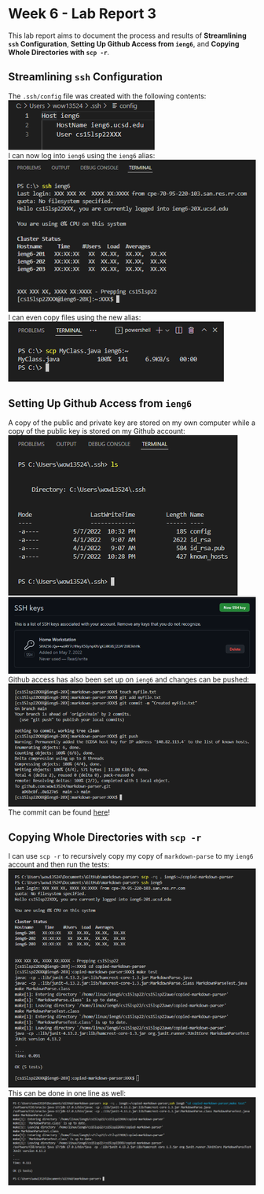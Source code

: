 # Week 6 - Lab Report 3
This lab report aims to document the process and results of **Streamlining `ssh` Configuration**, **Setting Up Github Access from `ieng6`**, and **Copying Whole Directories with `scp -r`**.

## Streamlining `ssh` Configuration
The `.ssh/config` file was created with the following contents:  
![.ssh/config](cse15lsp22-lr3-ssh-config.png)  
I can now log into `ieng6` using the `ieng6` alias:  
![ssh alias](cse15lsp22-lr3-ssh-login.png)  
I can even copy files using the new alias:  
![scp alias](cse15lsp22-lr3-scp-alias.png)  

## Setting Up Github Access from `ieng6`
A copy of the public and private key are stored on my own computer while a copy of the public key is stored on my Github account:  
![local ssh](cse15lsp22-lr3-local-ssh.png)  
![github ssh](cse15lsp22-lr3-github-ssh.png)  
Github access has also been set up on `ieng6` and changes can be pushed:  
![ieng6 push](cse15lsp22-lr3-ieng6-push.png)  
The commit can be found [here](https://github.com/wow13524/markdown-parser/commit/9ccd781c747b5a66fdc3d37a33b059bc9dcc3639)!

## Copying Whole Directories with `scp -r`
I can use `scp -r` to recursively copy my copy of `markdown-parse` to my `ieng6` account and then run the tests:
![scp recursive](cse15lsp22-lr3-scp-recursive.png)  
This can be done in one line as well:  
![one line](cse15lsp22-lr3-one-line.png)  